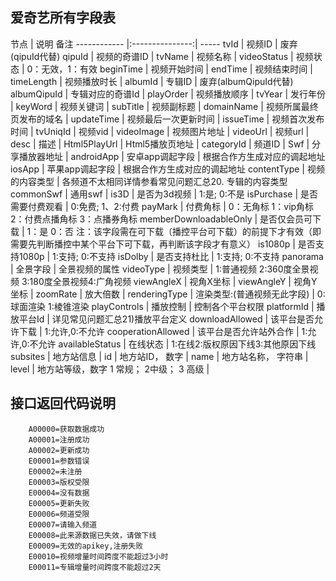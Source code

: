 

## 爱奇艺所有字段表

节点 | 说明  备注
------------ |:---------------:| -----
tvId | 视频ID | 废弃(qipuId代替)
qipuId |  视频的奇谱ID | 
tvName | 视频名称 |
videoStatus | 视频状态 | 0：无效，1：有效
beginTime | 视频开始时间 |
endTime | 视频结束时间 |
timeLength |  视频播放时长 |
albumId |  专辑ID | 废弃(albumQipuId代替)
albumQipuId |  专辑对应的奇谱Id |
playOrder |  视频播放顺序 |
tvYear |  发行年份 |
keyWord |  视频关键词 |
subTitle |  视频副标题 |
domainName |  视频所属最终页发布的域名 |
updateTime |  视频最后一次更新时间 |
issueTime |  视频首次发布时间 |
tvUniqId |  视频vid |
videoImage |  视频图片地址 |
videoUrl |  视频url |
desc |  描述 |
Html5PlayUrl |  Html5播放页地址 |
categoryId |  频道ID |
Swf |  分享播放器地址 |
androidApp |  安卓app调起字段 | 根据合作方生成对应的调起地址
iosApp |  苹果app调起字段 | 根据合作方生成对应的调起地址
contentType |  视频的内容类型 | 各频道不太相同详情参看常见问题汇总20. 专辑的内容类型
commonSwf |  通用swf |
is3D |  是否为3d视频 | 1:是; 0:不是
isPurchase |  是否需要付费观看 | 0:免费; 1、2:付费
payMark |  付费角标 | 0：无角标 1：vip角标 2：付费点播角标 3：点播券角标
memberDownloadableOnly |  是否仅会员可下载 | 1：是 0：否 注：该字段需在可下载（播控平台可下载）的前提下才有效（即需要先判断播控中某个平台下可下载，再判断该字段才有意义）
is1080p |  是否支持1080p | 1:支持; 0:不支持
isDolby |  是否支持杜比 | 1:支持; 0:不支持
panorama |  全景字段 | 全景视频的属性
videoType |  视频类型 | 1:普通视频 2:360度全景视频 3:180度全景视频4:广角视频
viewAngleX |  视角X坐标 |
viewAngleY |  视角Y坐标 |
zoomRate |  放大倍数 |
renderingType |  渲染类型:(普通视频无此字段) | 0:球面渲染 1:棱锥渲染
playControls |  播放控制 | 控制各个平台权限
platformId |  播放平台Id | 详见常见问题汇总21)播放平台定义
downloadAllowed |  该平台是否允许下载 | 1:允许,0:不允许
cooperationAllowed |  该平台是否允许站外合作 | 1:允许,0:不允许
availableStatus |  在线状态 | 1:在线2:版权原因下线3:其他原因下线
subsites |  地方站信息 |
id |  地方站ID， 数字 |
name |  地方站名称， 字符串 |
level |  地方站等级，数字 1 常规； 2中级； 3 高级 |





## 接口返回代码说明
```
    A00000=获取数据成功
    A00001=注册成功
    A00002=更新成功
    E00001=参数错误
    E00002=未注册
    E00003=版权受限
    E00004=没有数据
    E00005=更新失败
    E00006=频道受限
    E00007=请输入频道
    E00008=此来源数据已失效，请做下线
    E00009=无效的apikey,注册失败
    E00010=视频增量时间跨度不能超过3小时
    E00011=专辑增量时间跨度不能超过2天
```
